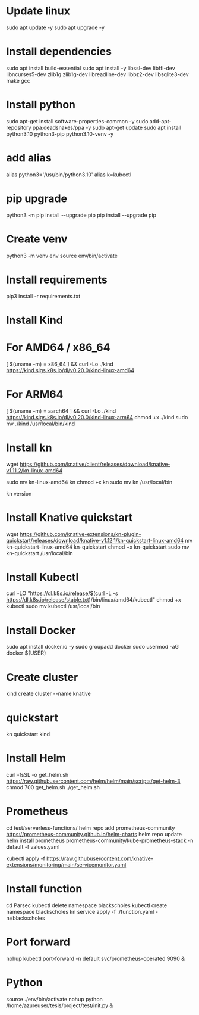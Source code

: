 # Update linux
sudo apt update -y
sudo apt upgrade -y

# Install dependencies
sudo apt install build-essential
sudo apt install -y libssl-dev libffi-dev libncurses5-dev zlib1g zlib1g-dev libreadline-dev libbz2-dev libsqlite3-dev make gcc

# Install python
sudo apt-get install software-properties-common -y
sudo add-apt-repository ppa:deadsnakes/ppa -y
sudo apt-get update
sudo apt install python3.10 python3-pip python3.10-venv -y

# add alias
alias python3='/usr/bin/python3.10'
alias k=kubectl

# pip upgrade
python3 -m pip install --upgrade pip
pip install --upgrade pip

# Create venv
python3 -m venv env
source env/bin/activate

# Install requirements
pip3 install -r requirements.txt

# Install Kind
# For AMD64 / x86_64
[ $(uname -m) = x86_64 ] && curl -Lo ./kind https://kind.sigs.k8s.io/dl/v0.20.0/kind-linux-amd64
# For ARM64
[ $(uname -m) = aarch64 ] && curl -Lo ./kind https://kind.sigs.k8s.io/dl/v0.20.0/kind-linux-arm64
chmod +x ./kind
sudo mv ./kind /usr/local/bin/kind

# Install kn
wget https://github.com/knative/client/releases/download/knative-v1.11.2/kn-linux-amd64

sudo mv kn-linux-amd64 kn
chmod +x kn
sudo mv kn /usr/local/bin

kn version

# Install Knative quickstart
wget https://github.com/knative-extensions/kn-plugin-quickstart/releases/download/knative-v1.12.1/kn-quickstart-linux-amd64
mv kn-quickstart-linux-amd64 kn-quickstart
chmod +x kn-quickstart
sudo mv kn-quickstart /usr/local/bin

# Install Kubectl
curl -LO "https://dl.k8s.io/release/$(curl -L -s https://dl.k8s.io/release/stable.txt)/bin/linux/amd64/kubectl"
chmod +x kubectl
sudo mv kubectl /usr/local/bin

# Install Docker
sudo apt install docker.io -y
sudo groupadd docker
sudo usermod -aG docker ${USER}

# Create cluster
kind create cluster --name knative

# quickstart
kn quickstart kind

# Install Helm
curl -fsSL -o get_helm.sh https://raw.githubusercontent.com/helm/helm/main/scripts/get-helm-3
chmod 700 get_helm.sh
./get_helm.sh

# Prometheus
cd test/serverless-functions/
helm repo add prometheus-community https://prometheus-community.github.io/helm-charts
helm repo update
helm install prometheus prometheus-community/kube-prometheus-stack -n default -f values.yaml

kubectl apply -f https://raw.githubusercontent.com/knative-extensions/monitoring/main/servicemonitor.yaml

# Install function
cd Parsec
kubectl delete namespace blackscholes
kubectl create namespace blackscholes
kn service apply -f ./function.yaml  -n=blackscholes

# Port forward
nohup kubectl port-forward -n default svc/prometheus-operated 9090 &

# Python
source ./env/bin/activate
nohup python /home/azureuser/tesis/project/test/init.py &

